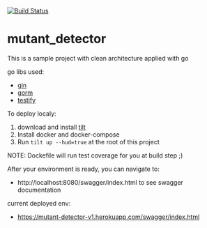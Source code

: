 [![Build Status](https://travis-ci.com/miguelramirez93/mutant_detector.svg?branch=master)](https://travis-ci.com/miguelramirez93/mutant_detector)

# mutant_detector

This is a sample project with clean architecture applied with go

go libs used:
- [gin](https://github.com/gin-gonic/gin)
- [gorm](https://gorm.io/docs/index.html)
- [testify](https://github.com/stretchr/testify)

To deploy localy:
1. download and install [tilt](https://docs.tilt.dev/install.html)
2. Install docker and docker-compose
3. Run ```tilt up --hud=true``` at the root of this project

NOTE: Dockefile will run test coverage for you at build step ;)

After your environment is ready, you can navigate to:
- http://localhost:8080/swagger/index.html to see swagger documentation


current deployed env:
- https://mutant-detector-v1.herokuapp.com/swagger/index.html
